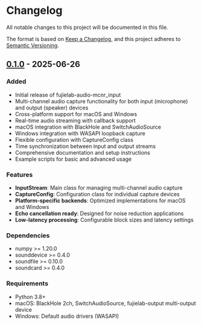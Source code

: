 # Changelog

All notable changes to this project will be documented in this file.

The format is based on [Keep a Changelog](https://keepachangelog.com/en/1.0.0/),
and this project adheres to [Semantic Versioning](https://semver.org/spec/v2.0.0.html).

## [0.1.0] - 2025-06-26

### Added
- Initial release of fujielab-audio-mcnr_input
- Multi-channel audio capture functionality for both input (microphone) and output (speaker) devices
- Cross-platform support for macOS and Windows
- Real-time audio streaming with callback support
- macOS integration with BlackHole and SwitchAudioSource
- Windows integration with WASAPI loopback capture
- Flexible configuration with CaptureConfig class
- Time synchronization between input and output streams
- Comprehensive documentation and setup instructions
- Example scripts for basic and advanced usage

### Features
- **InputStream**: Main class for managing multi-channel audio capture
- **CaptureConfig**: Configuration class for individual capture devices
- **Platform-specific backends**: Optimized implementations for macOS and Windows
- **Echo cancellation ready**: Designed for noise reduction applications
- **Low-latency processing**: Configurable block sizes and latency settings

### Dependencies
- numpy >= 1.20.0
- sounddevice >= 0.4.0
- soundfile >= 0.10.0
- soundcard >= 0.4.0

### Requirements
- Python 3.8+
- macOS: BlackHole 2ch, SwitchAudioSource, fujielab-output multi-output device
- Windows: Default audio drivers (WASAPI)

[0.1.0]: https://github.com/fujielab/fujielab-audio-mcnr_input/releases/tag/v0.1.0
